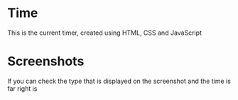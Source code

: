 # Time
This is the current timer, created using HTML, CSS and JavaScript

# Screenshots
If you can check the type that is displayed on the screenshot and the time is far right is 
